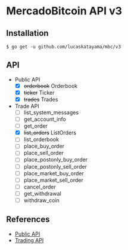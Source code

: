 # MercadoBitcoin API v3

## Installation

```
$ go get -u github.com/lucaskatayama/mbc/v3
```

## API

- Public API
  - [x] ~~orderbook~~ Orderbook
  - [x] ~~ticker~~ Ticker
  - [x] ~~trades~~ Trades
- Trade API
  - [ ] list_system_messages
  - [ ] get_account_info
  - [ ] get_order
  - [x] ~~list_orders~~ ListOrders
  - [ ] list_orderbook
  - [ ] place_buy_order
  - [ ] place_sell_order
  - [ ] place_postonly_buy_order
  - [ ] place_postonly_sell_order
  - [ ] place_market_buy_order
  - [ ] place_market_sell_order
  - [ ] cancel_order
  - [ ] get_withdrawal
  - [ ] withdraw_coin

## References

- [Public API](https://www.mercadobitcoin.com.br/api-doc/)
- [Trading API](https://www.mercadobitcoin.com.br/trade-api/)
